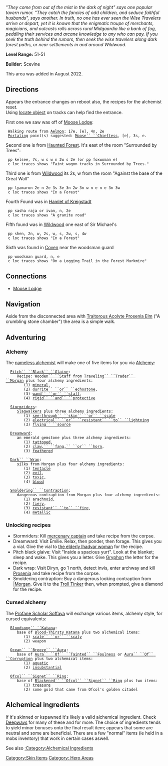 *"They come from out of the mist in the dark of night" says one popular
tavern rumor. "They catch the fancies of odd children, and seduce
faithful husbands", says another. In truth, no one has ever seen the
Wise Travelers arrive or depart, yet it is known that the enigmatic
troupe of merchants, magicians, and outcasts rolls across rural
Midgaardia like a bank of fog, peddling their services and arcane
knowledge to any who can pay. If you seek the truth behind the rumors,
then seek the wise travelers along dark forest paths, or near
settlements in and around Wildwood.*

**Level Range:** 51-51

**Builder:** Scevine

This area was added in August 2022.

## Directions

Appears the entrance changes on reboot also, the recipes for the
alchemist reset.  
Using [locate object](Locate_Object "wikilink") on tracks can help find
the entrance.

First one we saw was off of [Moose Lodge](Moose_Lodge "wikilink"):

` Walking route from `[`Aelmon`](Aelmon "wikilink")`: 17e, [e], 4n, 2e`  
` `[`Portaling`](Portal "wikilink")` point(s) suggested: `[`Moose`` ``Chieftess`](Moose_Chieftess "wikilink")`, [e], 3s, e.`

Second one is from [Haunted Forest](Haunted_Forest "wikilink"). It's
east of the room "Surrounded by Trees":

` pp kelsee, 7s, w s w n 2w s 2e (or pp foxwoman e)`  
` c loc traces shows "Faint wagon tracks in Surrounded by Trees."`

Third one is from [Wildwood](Wildwood "wikilink") its 2s, w from the
room "Against the base of the Great Wall"

` pp lyamaron 2e n 2e 3s 3e 3n 2w 3n w n e n e 3n 3w`  
` c loc traces shows "In a Forest"`

Fourth Found was in [ Hamlet of
Kreigstadt](:Category:Hamlet_Of_Kreigstadt "wikilink")

` pp sasha raja or ivan, n, 2e`  
` c loc traces shows "A granite road"`

Fifth found was in [Wildwood](Wildwood "wikilink") one east of Sir
Michael's

` pp shen, 2n, w, 2s, w, s, 2w, s, 4w`  
` c loc traces shows "In a Forest"`

Sixth was found in [Coven](Coven "wikilink") near the woodsman guard

` pp woodsman guard, n, e`  
` c loc traces shows "On a Logging Trail in the Forest Murkmire"`

## Connections

-   [Moose Lodge](:Category:Moose_Lodge "wikilink")

## Navigation

Aside from the disconnected area with [Traitorous Acolyte Prosenia
Elm](Traitorous_Acolyte_Prosenia_Elm "wikilink") ("A crumbling stone
chamber") the area is a simple walk.

## Adventuring

### Alchemy

The [nameless alchemist](nameless_alchemist "wikilink") will make one of
five items for you via [Alchemy](Alchemy "wikilink"):

`  `[`Pitch`` ``Black`` ``Glaive`](Pitch_Black_Glaive "wikilink")`:`  
`     Recipe: `[`Wooden`` ``Staff`](Wooden_Staff "wikilink")` from `[`Traveling`` ``Trader`` ``Morgan`](Traveling_Trader_Morgan "wikilink")` plus four alchemy ingredients:`  
`        (1) `[`mineral`](Alchemical_Ingredients_-_Mineral "wikilink")`,`  
`        (2) `[`durrite`` ``or`` ``echostone`](Alchemical_Ingredients_-_Durrite_or_echostone "wikilink")`,`  
`        (3) `[`wand`` ``or`` ``staff`](Alchemical_Ingredients_-_Wand_or_staff "wikilink")`,`  
`        (4) `[`rigid`` ``and`` ``protective`](Alchemical_Ingredients_-_Rigid_and_Protective "wikilink")

`  `[`Stormriders`](Stormriders "wikilink")`:`  
`     `[`Slagwalkers`](Slagwalkers "wikilink")` plus three alchemy ingredients:`  
`        (1) `[`see-through`` ``skin`` ``or`` ``scale`](Alchemical_Ingredients_-_See_Through_skin_or_Scale "wikilink")  
`        (2) `[`electrical`` ``or`` ``resistant`` ``to`` ``lightning`](Alchemical_Ingredients_-_Electrical_or_Resistant_to_Lightning "wikilink")  
`        (3) `[`flying`` ``source`](Alchemical_Ingredients_-_Flying_Source "wikilink")

`  `[`Dreamward`](Dreamward "wikilink")`:`  
`     an emerald gemstone plus three alchemy ingredients:`  
`        (1) `[`tattooed`](Alchemical_Ingredients_-_Tattooed "wikilink")`,`  
`        (2) `[`claw,`` ``fang,`` ``or`` ``horn`](Alchemical_Ingredients_-_Claw,_Fang,_or_Horn "wikilink")`,`  
`        (3) `[`feathered`](Alchemical_Ingredients_-_Feathered "wikilink")

`  `[`Dark`` ``Wrap`](Dark_Wrap "wikilink")`:`  
`     silks from Morgan plus four alchemy ingredients:`  
`        (1) `[`tentacle`](Alchemical_Ingredients_-_Tentacle "wikilink")  
`        (2) `[`evil`](Alchemical_Ingredients_-_Evil "wikilink")`,`  
`        (3) `[`toxic`](Alchemical_Ingredients_-_Toxic "wikilink")`,`  
`        (4) `[`blood`](Alchemical_Ingredients_-_Blood "wikilink")

`  `[`Smoldering`` ``Contraption`](Smoldering_Contraption "wikilink")`:`  
`     dangerous contraption from Morgan plus four alchemy ingredients:`  
`        (1) `[`arachnoid`](Alchemical_Ingredients_-_Arachnoid "wikilink")`,`  
`        (2) `[`fiery`](Alchemical_Ingredients_-_Fiery "wikilink")`,`  
`        (3) `[`resistant`` ``to`` ``fire`](Alchemical_Ingredients_-_Resistant_To_Fire "wikilink")`,`  
`        (4) `[`metallic`](Alchemical_Ingredients_-_Metallic "wikilink")

### Unlocking recipes

-   Stormriders: Kill [mercenary captain](Mercenary_Captain "wikilink")
    and take recipe from the corpse.
-   Dreamward: Visit Emilie. Relax, then ponder, then forage. This gives
    you a vial. Give the vial to [the elderly lhadvar
    woman](An_Elderly_Lhadvar_Woman "wikilink") for the recipe.
-   Pitch black glaive: Visit "Inside a spacious yurt". Look at the
    blanket; sleep and wake. This gives you a letter. Give
    [Gryphon](Gryphon "wikilink") the letter for the recipe.
-   Dark wrap: Visit Diryn, go 1 north, detect invis, enter archway and
    kill [Prosenia](Traitorous_Acolyte_Prosenia_Elm "wikilink") and take
    recipe from the corpse.
-   Smoldering contraption: Buy a dangerous looking contraption from
    [\|Morgan](Traveling_Trader_Morgan "wikilink"). Give it to the
    [Troll Tinker](Troll_Tinker "wikilink") then, when prompted, give a
    diamond for the recipe.

### Cursed alchemy

The [Profane Scholar Soffaya](Profane_Scholar_Soffaya "wikilink") will
exchange various items, alchemy style, for cursed equivalents:

`  `[`Bloodsong`` ``Katana`](Bloodsong_Katana "wikilink")`:`  
`     base of `[`Blood-Thirsty_Katana`](Blood-Thirsty_Katana "wikilink")` plus two alchemical items:`  
`        (1) `[`scale`` ``or`` ``scaly`](Alchemical_Ingredients_-_Scale_or_Scaly "wikilink")  
`        (2) weapon`

`  `[`Ocean`` ``Breeze`` ``Aura`](Ocean_Breeze_Aura "wikilink")`:`  
`     base of `[`Aura`` ``Of`` ``Tainted`` ``Foulness`](Aura_Of_Tainted_Foulness "wikilink")` or `[`Aura`` ``Of`` ``Corruption`](Aura_Of_Corruption "wikilink")` plus two alchemical items:`  
`        (1) `[`aquatic`](Alchemical_Ingredients_-_Aquatic "wikilink")  
`        (2) `[`insubstantial`](Alchemical_ingredients_-_insubstantial "wikilink")

`  `[`Ofcol`` ``Signet`` ``Ring`](Ofcol_Signet_Ring_(Alchemy) "wikilink")`:`  
`     base of `[`Blackened`` ``Ofcol`` ``Signet`` ``Ring`](Blackened_Ofcol_Signet_Ring "wikilink")` plus two items:`  
`        (1) `[`treasure`](Alchemical_Ingredients_-_Treasure "wikilink")  
`        (2) some gold that came from Ofcol's golden citadel`

## Alchemical ingredients

If it's skinned or kspawned it's likely a valid alchemical ingredient.
Check [Deepways](Deepways "wikilink") for many of these and for more.
The choice of ingredients tends to yield minor bonuses onto the final
result item; appears that some are neutral and some are beneficial.
There are a few "normal" items (ie held in a mobs inventory) that work
in certain cases aswell.

See also [:Category:Alchemical
Ingredients](:Category:Alchemical_Ingredients "wikilink")

[Category:Skin Items](Category:Skin_Items "wikilink") [Category: Hero
Areas](Category:_Hero_Areas "wikilink")
